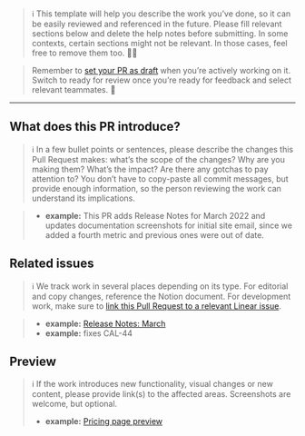 > ℹ️ This template will help you describe the work you’ve done, so it can be easily reviewed and referenced in the future. Please fill relevant sections below and delete the help notes before submitting. In some contexts, certain sections might not be relevant. In those cases, feel free to remove them too. 🙌🏻 

> Remember to [set your PR as draft](https://docs.github.com/en/pull-requests/collaborating-with-pull-requests/proposing-changes-to-your-work-with-pull-requests/about-pull-requests#draft-pull-requests) when you’re actively working on it. Switch to ready for review once you’re ready for feedback and select relevant teammates. 🥳

***

## What does this PR introduce?

> ℹ️ In a few bullet points or sentences, please describe the changes this Pull Request makes: what’s the scope of the changes? Why are you making them? What’s the impact? Are there any gotchas to pay attention to? You don’t have to copy-paste all commit messages, but provide enough information, so the person reviewing the work can understand its implications.

> * **example:** This PR adds Release Notes for March 2022 and updates documentation screenshots for initial site email, since we added a fourth metric and previous ones were out of date.

## Related issues

> ℹ️ We track work in several places depending on its type. For editorial and copy changes, reference the Notion document. For development work, make sure to [link this Pull Request to a relevant Linear issue](https://linear.app/docs/github#link-prs).

> * **example:** [Release Notes: March](https://www.notion.so/calibre/Release-Notes-March-4def4cff46db4912b330000f3e5f79ca)
> * **example:** fixes CAL-44

## Preview

> ℹ️ If the work introduces new functionality, visual changes or new content, please provide link(s) to the affected areas. Screenshots are welcome, but optional. 
> * **example:** [Pricing page preview](https://calibreapp.com/pricing)
